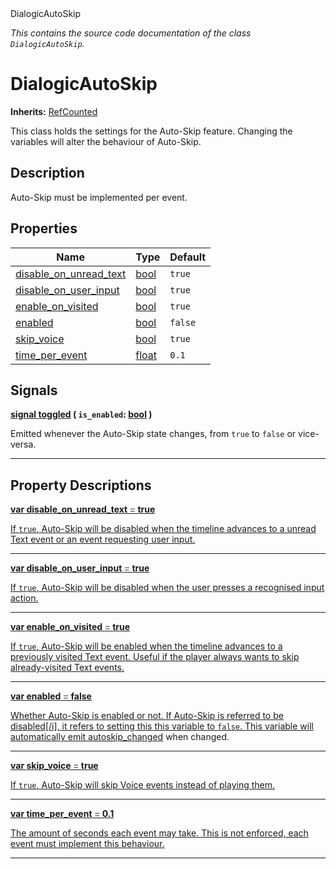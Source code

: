 
<div class="header-banner purple">
<div class="header-label purple">DialogicAutoSkip</div>
</div>

*This contains the source code documentation of the class `DialogicAutoSkip`.*
        
# DialogicAutoSkip
**Inherits:** [RefCounted](https://docs.godotengine.org/en/latest/classes/class_refcounted.html#class-refcounted)

This class holds the settings for the Auto-Skip feature. Changing the variables will alter the behaviour of Auto-Skip.
## Description
Auto-Skip must be implemented per event.

## Properties
Name | Type | Default 
--- | --- | --- 
[<span class="hljs-title">disable_on_unread_text</span>](#property-disable_on_unread_text) | [bool](https://docs.godotengine.org/en/latest/classes/class_bool.html#class-bool) |  `true` 
[<span class="hljs-title">disable_on_user_input</span>](#property-disable_on_user_input) | [bool](https://docs.godotengine.org/en/latest/classes/class_bool.html#class-bool) |  `true` 
[<span class="hljs-title">enable_on_visited</span>](#property-enable_on_visited) | [bool](https://docs.godotengine.org/en/latest/classes/class_bool.html#class-bool) |  `true` 
[<span class="hljs-title">enabled</span>](#property-enabled) | [bool](https://docs.godotengine.org/en/latest/classes/class_bool.html#class-bool) |  `false` 
[<span class="hljs-title">skip_voice</span>](#property-skip_voice) | [bool](https://docs.godotengine.org/en/latest/classes/class_bool.html#class-bool) |  `true` 
[<span class="hljs-title">time_per_event</span>](#property-time_per_event) | [float](https://docs.godotengine.org/en/latest/classes/class_float.html#class-float) |  `0.1` 

## Signals


<a class="header" id="signal-toggled" href="#signal-toggled">**<span class="hljs-attribute">signal</span> [<span class="hljs-title">toggled</span>](#signal-toggled) ( `is_enabled`: [bool](https://docs.godotengine.org/en/latest/classes/class_bool.html#class-bool) )** </a>



 Emitted whenever the Auto-Skip state changes, from `true` to `false` or vice-versa. 

---

## Property Descriptions



<a class="header" id="property-disable_on_unread_text" href="#property-disable_on_unread_text">**<span class="hljs-attribute">var</span> <span class="hljs-title">disable_on_unread_text</span> <span style = "color: gray"> = </span> true** 



If `true`, Auto-Skip will be disabled when the timeline advances to a unread Text event or an event requesting user input.

---



<a class="header" id="property-disable_on_user_input" href="#property-disable_on_user_input">**<span class="hljs-attribute">var</span> <span class="hljs-title">disable_on_user_input</span> <span style = "color: gray"> = </span> true** 



If `true`, Auto-Skip will be disabled when the user presses a recognised input action.

---



<a class="header" id="property-enable_on_visited" href="#property-enable_on_visited">**<span class="hljs-attribute">var</span> <span class="hljs-title">enable_on_visited</span> <span style = "color: gray"> = </span> true** 



If `true`, Auto-Skip will be enabled when the timeline advances to a previously visited Text event. Useful if the player always wants to skip already-visited Text events.

---



<a class="header" id="property-enabled" href="#property-enabled">**<span class="hljs-attribute">var</span> <span class="hljs-title">enabled</span> <span style = "color: gray"> = </span> false** 



Whether Auto-Skip is enabled or not. If Auto-Skip is referred to be disabled[/i], it refers to setting this this variable to `false`. This variable will automatically emit [autoskip_changed](#signal-autoskip_changed) when changed.

---



<a class="header" id="property-skip_voice" href="#property-skip_voice">**<span class="hljs-attribute">var</span> <span class="hljs-title">skip_voice</span> <span style = "color: gray"> = </span> true** 



If `true`, Auto-Skip will skip Voice events instead of playing them.

---



<a class="header" id="property-time_per_event" href="#property-time_per_event">**<span class="hljs-attribute">var</span> <span class="hljs-title">time_per_event</span> <span style = "color: gray"> = </span> 0.1** 



The amount of seconds each event may take. This is not enforced, each event must implement this behaviour.

---

